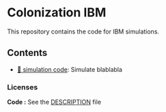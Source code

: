 
<!-- README.md is generated from README.Rmd. Please edit that file -->

# Colonization IBM

This repository contains the code for IBM simulations.

## Contents

-   [:file_folder: simulation code](main.R): Simulate blablabla

### Licenses

**Code :** See the [DESCRIPTION](DESCRIPTION) file
